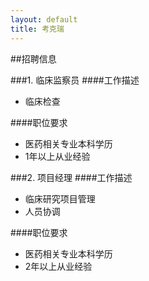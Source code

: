 ```yaml
---
layout: default
title: 考克瑞
---
```

##招聘信息

###1. 临床监察员
####工作描述
- 临床检查

####职位要求
- 医药相关专业本科学历
- 1年以上从业经验

###2. 项目经理
####工作描述
- 临床研究项目管理
- 人员协调

####职位要求
- 医药相关专业本科学历
- 2年以上从业经验